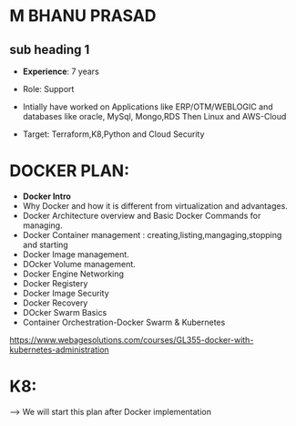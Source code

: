 # M BHANU PRASAD
## sub heading 1
- **Experience**: 7 years 
- Role: Support
- Intially have worked on Applications like ERP/OTM/WEBLOGIC and databases like oracle, MySql, Mongo,RDS
Then Linux and AWS-Cloud 

- Target: Terraform,K8,Python and Cloud Security

# DOCKER PLAN:
- **Docker Intro**
-  Why Docker and how it is different from virtualization and advantages.
- Docker Architecture overview and Basic Docker Commands for managing.
- Docker Container management : creating,listing,mangaging,stopping and starting
- Docker Image management.
- DOcker Volume management.
- Docker Engine Networking 
- Docker Registery
- Docker Image Security
- Docker Recovery
- DOcker Swarm Basics
- Container Orchestration-Docker Swarm & Kubernetes

https://www.webagesolutions.com/courses/GL355-docker-with-kubernetes-administration

# K8:
--> We will start this plan after Docker implementation
